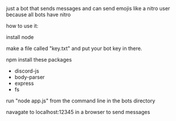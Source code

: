 just a bot that sends messages
and can send emojis like a nitro user because all bots have nitro

how to use it:

install node

make a file called "key.txt" and put your bot key in there.

npm install these packages
- discord-js
- body-parser
- express
- fs

run "node app.js" from the command line in the bots directory

navagate to localhost:12345 in a browser to send messages